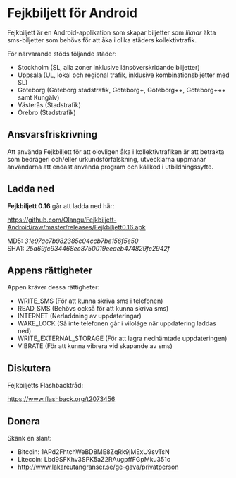 Fejkbiljett för Android
=======================

Fejkbiljett är en Android-applikation som skapar biljetter som *liknar* äkta sms-biljetter som behövs för att åka i olika städers kollektivtrafik.

För närvarande stöds följande städer:
* Stockholm (SL, alla zoner inklusive länsöverskridande biljetter)
* Uppsala (UL, lokal och regional trafik, inklusive kombinationsbijetter med SL)
* Göteborg (Göteborg stadstrafik, Göteborg+, Göteborg++, Göteborg+++ samt Kungälv)
* Västerås (Stadstrafik)
* Örebro (Stadstrafik)


Ansvarsfriskrivning
-------------------

Att använda Fejkbiljett för att olovligen åka i kollektivtrafiken är att betrakta som bedrägeri och/eller urkundsförfalskning, utvecklarna uppmanar användarna att endast använda program och källkod i utbildningssyfte.


Ladda ned
---------

**Fejkbiljett 0.16** går att ladda ned här:

https://github.com/Olangu/Fejkbiljett-Android/raw/master/releases/Fejkbiljett0.16.apk

MD5: *31e97ac7b982385c04ccb7be156f5e50*   
SHA1: *25a69fc934468ee8750019eeaeb474829fc2942f*   


Appens rättigheter
------------------

Appen kräver dessa rättigheter:
* WRITE_SMS (För att kunna skriva sms i telefonen)
* READ_SMS (Behövs också för att kunna skriva sms)
* INTERNET (Nerladdning av uppdateringar) 
* WAKE_LOCK (Så inte telefonen går i viloläge när uppdatering laddas ned)
* WRITE_EXTERNAL_STORAGE (För att lagra nedhämtade uppdateringen)
* VIBRATE (För att kunna vibrera vid skapande av sms)


Diskutera
---------

Fejkbiljetts Flashbacktråd:

https://www.flashback.org/t2073456


Donera
------

Skänk en slant:
* Bitcoin: 1APd2FhtchWeBD8ME8ZqRk9jMExU9svTsN 
* Litecoin: Lbd9SFKhv3SPK5aZ2RAugpffFGpMku351c
* http://www.lakareutangranser.se/ge-gava/privatperson
